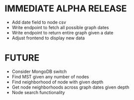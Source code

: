 # IMMEDIATE ALPHA RELEASE

- Add date field to node csv
- Write endpoint to fetch all possible graph dates
- Write endpoint to return entire graph given a date
- Adjust frontend to display new data

# FUTURE

- Consider MongoDB switch
- Find MST given any number of nodes
- Find neighborhood of node with given depth
- Get node neighborhoods across graph dates given depth
- Node search functionality